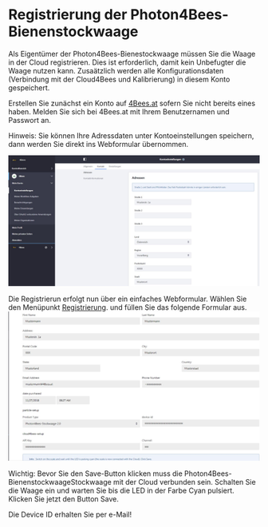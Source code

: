 # Registrierung der Photon4Bees-Bienenstockwaage [](id=registrierung-der-Photon4Bees-Bienenstockwaage)

Als Eigentümer der Photon4Bees-Bienestockwaage müssen Sie die Waage in der Cloud registrieren. Dies ist erforderlich, damit kein Unbefugter die Waage nutzen kann. Zusaätzlich werden alle Konfigurationsdaten (Verbindung mit der Cloud4Bees und Kalibrierung) in diesem Konto gespeichert.

Erstellen Sie zunächst ein Konto auf [4Bees.at](https://www.4bees.at/) sofern Sie nicht bereits eines haben. Melden Sie sich bei 4Bees.at mit Ihrem Benutzernamen und Passwort an.

Hinweis: Sie können Ihre Adressdaten unter Kontoeinstellungen speichern, dann werden Sie direkt ins Webformular übernommen.

![Kontoeintellungen](../images/Kontoeinstellungen.JPG)


Die Registrierun erfolgt nun über ein einfaches Webformular. Wählen Sie den Menüpunkt [Registrierung](http://www.4bees.at/registrierung). und füllen Sie das folgende Formular aus.
![Registrierung](../images/Registrierung.JPG)

Wichtig: Bevor Sie den Save-Button klicken muss die Photon4Bees-BienenstockwaageStockwaage mit der Cloud verbunden sein. Schalten Sie die Waage ein und warten Sie bis die LED in der Farbe Cyan pulsiert. Klicken Sie jetzt den Button Save.

Die Device ID erhalten Sie per e-Mail!

